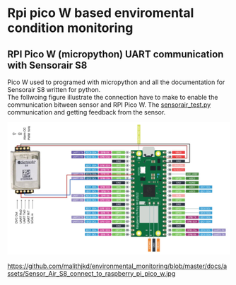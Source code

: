 # Rpi pico W based enviromental condition monitoring


## RPI Pico W (micropython) UART communication with Sensorair S8

Pico W used to programed with micropython and all the documentation for Sensorair S8 written for python.  
The follwoing figure illustrate the connection have to make to enable the communication bitween sensor and RPI Pico W. 
The [sensorair_test.py](https://github.com/malithjkd/environmental_monitoring/blob/master/pico/sensorair_test.py) communication and getting feedback from the sensor. 


<img src="/docs/assets/Sensor_Air_S8_connect_to_raspberry_pi_pico_w.jpg" alt="/docs/assets/Sensor_Air_S8_connect_to_raspberry_pi_pico_w.jpg" width="900"/>

https://github.com/malithjkd/environmental_monitoring/blob/master/docs/assets/Sensor_Air_S8_connect_to_raspberry_pi_pico_w.jpg

